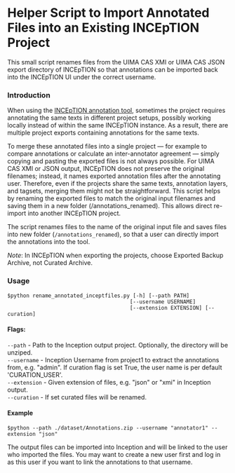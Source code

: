 # Helper Script to Import Annotated Files into an Existing INCEpTION Project 

This small script renames files from the UIMA CAS XMI or UIMA CAS JSON export directory of INCEpTION so that annotations can be imported back into the INCEpTION UI under the correct username.

### Introduction
When using the [INCEpTION annotation tool](https://inception-project.github.io/), sometimes the project requires annotating the same texts in different project setups, possibly working locally instead of within the same INCEpTION instance. As a result, there are multiple project exports containing annotations for the same texts.

To merge these annotated files into a single project — for example to compare annotations or calculate an inter-annotator agreement — simply copying and pasting the exported files is not always possible.
For UIMA CAS XMI or JSON output, INCEpTION does not preserve the original filenames; instead, it names exported annotation files after the annotating user.  Therefore, even if the projects share the same texts, annotation layers, and tagsets, merging them might not be straightforward. This script helps by renaming the exported files to match the original input filenames and saving them in a new folder (/annotations_renamed). This allows direct re-import into another INCEpTION project.

The script renames files to the name of the original input file and saves files into new folder (``/annotations_renamed``), so that a user can directly import the annotations into the tool.

*Note*: In INCEpTION when exporting the projects, choose Exported Backup Archive, not Curated Archive. 


### Usage 


```
$python rename_annotated_inceptfiles.py [-h] [--path PATH]
                                       [--username USERNAME]
                                       [--extension EXTENSION] [--curation]
```

#### Flags: 
```--path``` - Path to the Inception output project. Optionally, the directory will be unziped.  
```--username``` - Inception Username from project1 to extract the annotations from, e.g. "admin".  If curation flag is set True, the user
                        name is per default 'CURATION_USER'.  
```--extension``` - Given extension of files, e.g. "json" or "xmi" in Inception output.    
`--curation` - If set curated files will be renamed. 

#### Example

```$python --path ./dataset/Annotations.zip --username "annotator1" --extension "json"```

The output files can be imported into Inception and will be linked to the user who imported the files. You may want to create a new user first and log in as this user if you want to link the annotations to that username. 

 
